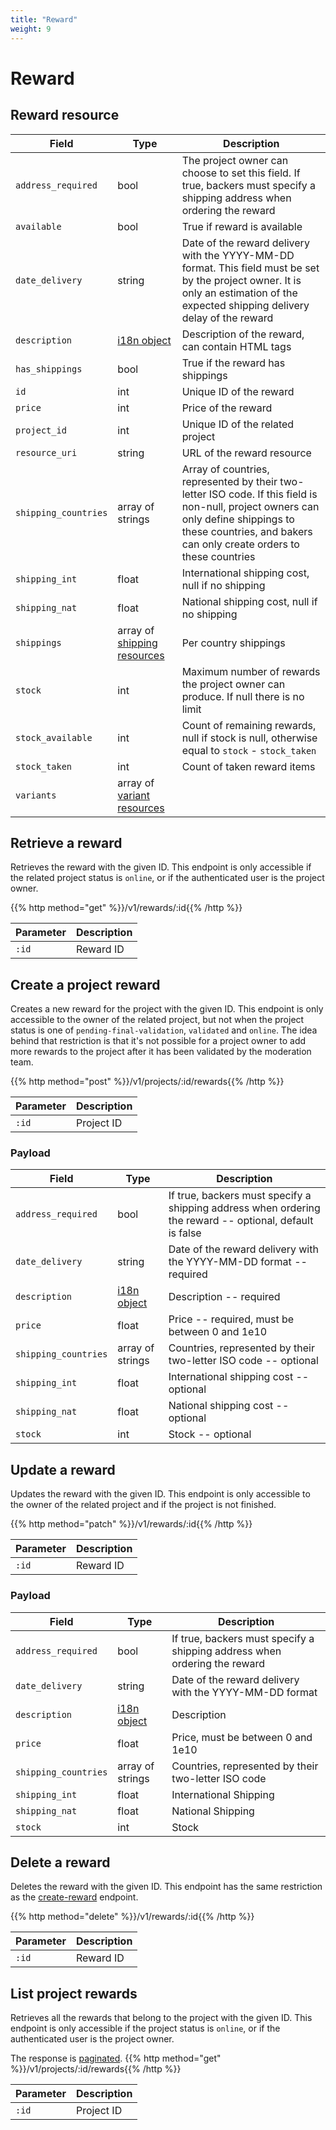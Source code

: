 ```yaml
---
title: "Reward"
weight: 9
---
```


# Reward

## Reward resource

| Field                | Type                                     | Description                                                                                                                                                                                                |
| -------------------- | ---------------------------------------- | ---------------------------------------------------------------------------------------------------------------------------------------------------------------------------------------------------------- |
| `address_required`   | bool                                     | The project owner can choose to set this field. If true, backers must specify a shipping address when ordering the reward                                                                                  |
| `available`          | bool                                     | True if reward is available                                                                                                                                                                                |
| `date_delivery`      | string                                   | Date of the reward delivery with the YYYY-MM-DD format. This field must be set by the project owner. It is only an estimation of the expected shipping delivery delay of the reward                        |
| `description`        | [i18n object](#i18n)                     | Description of the reward, can contain HTML tags                                                                                                                                                           |
| `has_shippings`      | bool                                     | True if the reward has shippings                                                                                                                                                                           |
| `id`                 | int                                      | Unique ID of the reward                                                                                                                                                                                    |
| `price`              | int                                      | Price of the reward                                                                                                                                                                                        |
| `project_id`         | int                                      | Unique ID of the related project                                                                                                                                                                           |
| `resource_uri`       | string                                   | URL of the reward resource                                                                                                                                                                                 |
| `shipping_countries` | array of strings                         | Array of countries, represented by their two-letter ISO code. If this field is non-null, project owners can only define shippings to these countries, and bakers can only create orders to these countries |
| `shipping_int`       | float                                    | International shipping cost, null if no shipping                                                                                                                                                           |
| `shipping_nat`       | float                                    | National shipping cost, null if no shipping                                                                                                                                                                |
| `shippings`          | array of [shipping resources](#shipping) | Per country shippings                                                                                                                                                                                      |
| `stock`              | int                                      | Maximum number of rewards the project owner can produce. If null there is no limit                                                                                                                         |
| `stock_available`    | int                                      | Count of remaining rewards, null if stock is null, otherwise equal to `stock` - `stock_taken`                                                                                                              |
| `stock_taken`        | int                                      | Count of taken reward items                                                                                                                                                                                |
| `variants`           | array of [variant resources](#variant)   |                                                                                                                                                                                                            |

## Retrieve a reward

Retrieves the reward with the given ID. This endpoint is only accessible if the related project status is `online`, or if the authenticated user is the project owner.

{{% http method="get" %}}/v1/rewards/:id{{% /http %}}

| Parameter | Description |
| --------- | ----------- |
| `:id`     | Reward ID   |

## Create a project reward

Creates a new reward for the project with the given ID. This endpoint is only accessible to the owner of the related project, but not when the project status is one of `pending-final-validation`, `validated` and `online`. The idea behind that restriction is that it's not possible for a project owner to add more rewards to the project after it has been validated by the moderation team.

{{% http method="post" %}}/v1/projects/:id/rewards{{% /http %}}

| Parameter | Description |
| --------- | ----------- |
| `:id`     | Project ID  |

### Payload

| Field                | Type                 | Description                                                                                             |
| -------------------- | -------------------- | ------------------------------------------------------------------------------------------------------- |
| `address_required`   | bool                 | If true, backers must specify a shipping address when ordering the reward -- optional, default is false |
| `date_delivery`      | string               | Date of the reward delivery with the YYYY-MM-DD format -- required                                      |
| `description`        | [i18n object](#i18n) | Description -- required                                                                                 |
| `price`              | float                | Price -- required, must be between 0 and 1e10                                                           |
| `shipping_countries` | array of strings     | Countries, represented by their two-letter ISO code -- optional                                         |
| `shipping_int`       | float                | International shipping cost -- optional                                                                 |
| `shipping_nat`       | float                | National shipping cost -- optional                                                                      |
| `stock`              | int                  | Stock -- optional                                                                                       |

## Update a reward

Updates the reward with the given ID. This endpoint is only accessible to the owner of the related project and if the project is not finished.

{{% http method="patch" %}}/v1/rewards/:id{{% /http %}}

| Parameter | Description |
| --------- | ----------- |
| `:id`     | Reward ID   |

### Payload

| Field                | Type                 | Description                                                               |
| -------------------- | -------------------- | ------------------------------------------------------------------------- |
| `address_required`   | bool                 | If true, backers must specify a shipping address when ordering the reward |
| `date_delivery`      | string               | Date of the reward delivery with the YYYY-MM-DD format                    |
| `description`        | [i18n object](#i18n) | Description                                                               |
| `price`              | float                | Price, must be between 0 and 1e10                                         |
| `shipping_countries` | array of strings     | Countries, represented by their two-letter ISO code                       |
| `shipping_int`       | float                | International Shipping                                                    |
| `shipping_nat`       | float                | National Shipping                                                         |
| `stock`              | int                  | Stock                                                                     |

## Delete a reward

Deletes the reward with the given ID. This endpoint has the same restriction as the [create-reward](#create-a-project-reward) endpoint.

{{% http method="delete" %}}/v1/rewards/:id{{% /http %}}

| Parameter | Description |
| --------- | ----------- |
| `:id`     | Reward ID   |

## List project rewards

Retrieves all the rewards that belong to the project with the given ID. This endpoint is only accessible if the project status is `online`, or if the authenticated user is the project owner.

The response is [paginated](#pagination).
{{% http method="get" %}}/v1/projects/:id/rewards{{% /http %}}

| Parameter | Description |
| --------- | ----------- |
| `:id`     | Project ID  |

